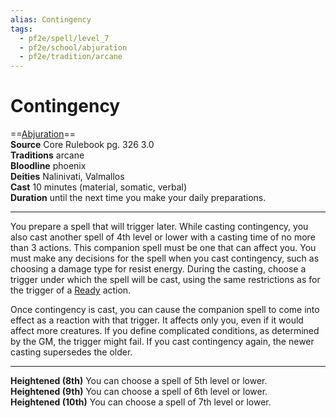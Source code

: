 ```yaml
---
alias: Contingency 
tags:
  - pf2e/spell/level_7
  - pf2e/school/abjuration
  - pf2e/tradition/arcane
---
```


# Contingency

==[Abjuration](../../../Traits/Abjuration.md)==  
__Source__ Core Rulebook pg. 326 3.0  
**Traditions** arcane  
**Bloodline** phoenix  
**Deities** Nalinivati, Valmallos  
**Cast** 10 minutes (material, somatic, verbal)  
**Duration** until the next time you make your daily preparations.

---

You prepare a spell that will trigger later. While casting contingency, you also cast another spell of 4th level or lower with a casting time of no more than 3 actions. This companion spell must be one that can affect you. You must make any decisions for the spell when you cast contingency, such as choosing a damage type for resist energy. During the casting, choose a trigger under which the spell will be cast, using the same restrictions as for the trigger of a [Ready](../../../Rules/Actions/Ready.md) action.

Once contingency is cast, you can cause the companion spell to come into effect as a reaction with that trigger. It affects only you, even if it would affect more creatures. If you define complicated conditions, as determined by the GM, the trigger might fail. If you cast contingency again, the newer casting supersedes the older.

<hr>

**Heightened (8th)** You can choose a spell of 5th level or lower.  
**Heightened (9th)** You can choose a spell of 6th level or lower.  
**Heightened (10th)** You can choose a spell of 7th level or lower.
